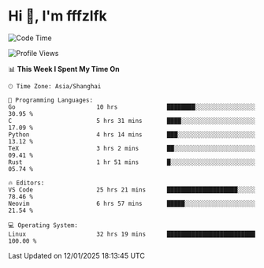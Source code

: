 # Hi 👋, I'm fffzlfk

<!--START_SECTION:waka-->
![Code Time](http://img.shields.io/badge/Code%20Time-1%2C127%20hrs%2043%20mins-blue)

![Profile Views](http://img.shields.io/badge/Profile%20Views-0-blue)

📊 **This Week I Spent My Time On** 

```text
🕑︎ Time Zone: Asia/Shanghai

💬 Programming Languages: 
Go                       10 hrs              ████████░░░░░░░░░░░░░░░░░   30.95 % 
C                        5 hrs 31 mins       ████░░░░░░░░░░░░░░░░░░░░░   17.09 % 
Python                   4 hrs 14 mins       ███░░░░░░░░░░░░░░░░░░░░░░   13.12 % 
TeX                      3 hrs 2 mins        ██░░░░░░░░░░░░░░░░░░░░░░░   09.41 % 
Rust                     1 hr 51 mins        █░░░░░░░░░░░░░░░░░░░░░░░░   05.74 % 

🔥 Editors: 
VS Code                  25 hrs 21 mins      ████████████████████░░░░░   78.46 % 
Neovim                   6 hrs 57 mins       █████░░░░░░░░░░░░░░░░░░░░   21.54 % 

💻 Operating System: 
Linux                    32 hrs 19 mins      █████████████████████████   100.00 % 
```


 Last Updated on 12/01/2025 18:13:45 UTC
<!--END_SECTION:waka-->
